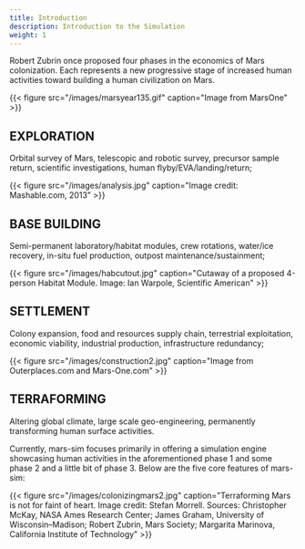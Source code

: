 ```yaml
---
title: Introduction
description: Introduction to the Simulation
weight: 1
---
```


Robert Zubrin once proposed four phases in the economics of Mars colonization. Each represents a new progressive stage of increased human activities toward building a human civilization on Mars.				
							
{{< figure src="/images/marsyear135.gif" caption="Image from MarsOne" >}}

## EXPLORATION

Orbital survey of Mars, telescopic and robotic survey, precursor sample return, scientific investigations, human flyby/EVA/landing/return;  

{{< figure src="/images/analysis.jpg" caption="Image credit: Mashable.com, 2013" >}}


## BASE BUILDING

Semi-permanent laboratory/habitat modules, crew rotations, water/ice recovery, in-situ fuel production, outpost maintenance/sustainment;

{{< figure src="/images/habcutout.jpg" caption="Cutaway of a proposed 4-person Habitat Module. Image: Ian Warpole, Scientific American" >}}

## SETTLEMENT

Colony expansion, food and resources supply chain, terrestrial exploitation, economic viability, industrial production, infrastructure redundancy;     

{{< figure src="/images/construction2.jpg" caption="Image from Outerplaces.com and Mars-One.com" >}}

## TERRAFORMING

Altering global climate, large scale geo-engineering, permanently transforming human surface activities.  

Currently, mars-sim focuses primarily in offering a simulation engine showcasing human activities in the aforementioned phase 1 and some phase 2 and a little bit of phase 3. Below are the five core features of mars-sim:								

{{< figure src="/images/colonizingmars2.jpg" caption="Terraforming Mars is not for faint of heart. Image credit: Stefan Morrell. Sources: Christopher McKay, NASA Ames Research Center; James Graham, University of Wisconsin–Madison; Robert Zubrin, Mars Society; Margarita Marinova, California Institute of Technology" >}}
	